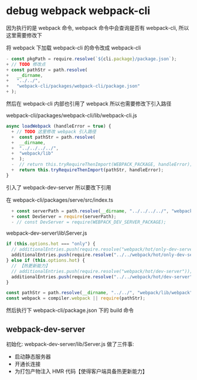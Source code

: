 # debug webpack webpack-cli

因为执行的是 webpack 命令, webpack 命令中会查询是否有 webpack-cli, 所以这里需要修改下

将 webpack 下加载 webpack-cli 的命令改成 webpack-cli

```js
- const pkgPath = require.resolve(`${cli.package}/package.json`);
+ // TODO 修改点
+ const pathStr = path.resolve(
+   __dirname,
+   "../../",
+   "webpack-cli/packages/webpack-cli/package.json"
+ );
```

然后在 webpack-cli 内部也引用了 webpack 所以也需要修改下引入路径

webpack-cli/packages/webpack-cli/lib/webpack-cli.js

```js
async loadWebpack (handleError = true) {
  + // TODO 这里修改 webpack 引入路径
  +  const pathStr = path.resolve(
  +  __dirname,
  +  "../../../../",
  +  "webpack/lib"
  +  );
  -  // return this.tryRequireThenImport(WEBPACK_PACKAGE, handleError);
  +  return this.tryRequireThenImport(pathStr, handleError);
}
```

引入了 webpack-dev-server 所以要改下引用

在 webpack-cli/packages/serve/src/index.ts

```js
  + const serverPath = path.resolve(__dirname, "../../../../", "webpack-dev-server/lib/Server");
  + const DevServer = require(serverPath);
  - // const DevServer = require(WEBPACK_DEV_SERVER_PACKAGE);
```

webpack-dev-server\lib\Server.js

```js
if (this.options.hot === "only") {
  // additionalEntries.push(require.resolve("webpack/hot/only-dev-server"));
  additionalEntries.push(require.resolve("../../webpack/hot/only-dev-server"));
} else if (this.options.hot) {
  // 【热更新能力】
  // additionalEntries.push(require.resolve("webpack/hot/dev-server"));
  additionalEntries.push(require.resolve("../../webpack/hot/dev-server"));
}

const pathStr = path.resolve(__dirname, "../../", "webpack/lib/webpack");
const webpack = compiler.webpack || require(pathStr);
```

然后执行下 webpack-cli/package.json 下的 build 命令

## webpack-dev-server

初始化: webpack-dev-server/lib/Server.js
做了三件事:

- 启动静态服务器
- 开通长连接
- 为打包产物注入 HMR 代码【使得客户端具备热更新能力】
